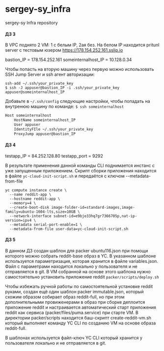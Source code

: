 # sergey-sy_infra
sergey-sy Infra repository

#### ДЗ 3
В VPC поднято 2 VM: 1 с белым IP, 2ая без.
На белом IP находится pritunl server c тестовым юзером https://178.154.252.161.sslip.io

bastion_IP = 178.154.252.161
someinternalhost_IP = 10.128.0.34

Чтобы попасть на вторую машину через первую можно использовать SSH Jump Server и ssh агент авторизации:
```
ssh-add ~/.ssh/your_private_key
$ ssh -J appuser@bastion_IP -i .ssh/your_private_key appuser@someinternalhost_IP
```

Добавьте в ```~/.ssh/config``` следующие настройки, чтобы попадать на внутренюю машину по команде:
```$ ssh someinternalhost```

```sh
Host someinternalhost
    HostName someinternalhost_IP
    User appuser
    IdentityFIle ~/.ssh/your_private_key
    ProxyJump appuser@bastion_IP
```

#### ДЗ 4
testapp_IP = 84.252.128.80
testapp_port = 9292

В результате применения данной команды CLI поднимается инстанс с уже запущенным приложением.
Скрипт сборки приложения находится в файле ```yc-cloud-init-script.sh``` и передаётся с ключом --metadata-from-file
```
yc compute instance create \
  --name reddit-app \
  --hostname reddit-app \
  --memory=4 \
  --create-boot-disk image-folder-id=standard-images,image-family=ubuntu-1604-lts,size=10GB \
  --network-interface subnet-id=e9bje33hq7gr7366705p,nat-ip-version=ipv4 \
  --metadata serial-port-enable=1 \
  --metadata-from-file user-data=yc-cloud-init-script.sh
```


#### ДЗ 5

В данном ДЗ создан шаблон для packer ubuntu116.json  при помощи которого можно собрать reddit-base  образ в YC.
В указанном шаблоне используется параметризация, которая хранится в файле variables.json. Файл с параметрами находится локально у пользователя и не отправляется в git.
В VM собранной на основе этого шаблона нужно самостоятельно установить приложение reddit ```packer/scripts/deploy.sh```

Чтобы избежать ручной работы по самостоятельной установке reddit руками, создан ещё один шаблон packer immutable.json, который схожим образом собирает образ reddit-full, но при этом дополнительными провиженерами в образ при сборке деплоится приложение reddit и настраивается автоматический старт приложения reddit как сервиса (packer/files/puma.service)  при старте VM.
В директории packer/scripts находится баш-скрипт create-reddit-vm.sh который выполняет команду YC CLI по созданию VM на основе образа reddit-full.

В шаблонах используется файл-ключ YC CLI который хранится у пользователя локально и не отправляется в git.

